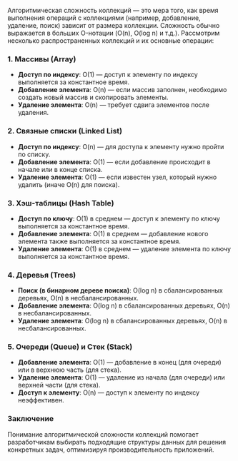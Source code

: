 
Алгоритмическая сложность коллекций — это мера того, как время выполнения операций с коллекциями (например, добавление, удаление, поиск) зависит от размера коллекции. Сложность обычно выражается в больших O-нотации (O(n), O(log n) и т.д.). Рассмотрим несколько распространенных коллекций и их основные операции:

### 1. Массивы (Array)
- **Доступ по индексу**: O(1) — доступ к элементу по индексу выполняется за константное время.
- **Добавление элемента**: O(n) — если массив заполнен, необходимо создать новый массив и скопировать элементы.
- **Удаление элемента**: O(n) — требует сдвига элементов после удаления.

### 2. Связные списки (Linked List)
- **Доступ по индексу**: O(n) — для доступа к элементу нужно пройти по списку.
- **Добавление элемента**: O(1) — если добавление происходит в начале или в конце списка.
- **Удаление элемента**: O(1) — если известен узел, который нужно удалить (иначе O(n) для поиска).

### 3. Хэш-таблицы (Hash Table)
- **Доступ по ключу**: O(1) в среднем — доступ к элементу по ключу выполняется за константное время.
- **Добавление элемента**: O(1) в среднем — добавление нового элемента также выполняется за константное время.
- **Удаление элемента**: O(1) в среднем — удаление элемента по ключу выполняется за константное время.

### 4. Деревья (Trees)
- **Поиск (в бинарном дереве поиска)**: O(log n) в сбалансированных деревьях, O(n) в несбалансированных.
- **Добавление элемента**: O(log n) в сбалансированных деревьях, O(n) в несбалансированных.
- **Удаление элемента**: O(log n) в сбалансированных деревьях, O(n) в несбалансированных.

### 5. Очереди (Queue) и Стек (Stack)
- **Добавление элемента**: O(1) — добавление в конец (для очереди) или в верхнюю часть (для стека).
- **Удаление элемента**: O(1) — удаление из начала (для очереди) или верхней части (для стека).
- **Доступ к элементу**: O(n) — доступ к элементу по индексу неэффективен.

### Заключение
Понимание алгоритмической сложности коллекций помогает разработчикам выбирать подходящие структуры данных для решения конкретных задач, оптимизируя производительность приложений.